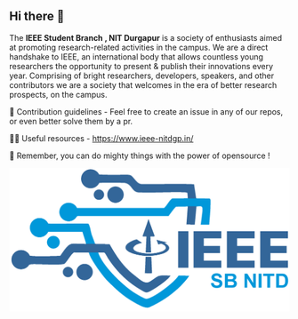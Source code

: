 ## Hi there 👋



The **IEEE Student Branch , NIT Durgapur** is a society of enthusiasts aimed at promoting research-related activities in the campus. We are a direct handshake to IEEE, an international body that allows countless young researchers the opportunity to present & publish their innovations every year. 
Comprising of bright researchers, developers, speakers, and other contributors we are a society that welcomes in the era of better research prospects, on the campus. 

🌈 Contribution guidelines - Feel free to create an issue in any of our repos, or even better solve them by a pr. 

👩‍💻 Useful resources - https://www.ieee-nitdgp.in/

🧙 Remember, you can do mighty things with the power of opensource !

![IEEE SB NITDgp](https://github.com/ieeesb-nitdgp/.github/raw/main/profile/sblogo%20(1).png)


<!--

**Here are some ideas to get you started:**

🙋‍♀️ A short introduction - what is your organization all about?
🌈 Contribution guidelines - how can the community get involved?
👩‍💻 Useful resources - where can the community find your docs? Is there anything else the community should know?
🍿 Fun facts - what does your team eat for breakfast?
🧙 Remember, you can do mighty things with the power of [Markdown](https://guides.github.com/features/mastering-markdown/)
-->
